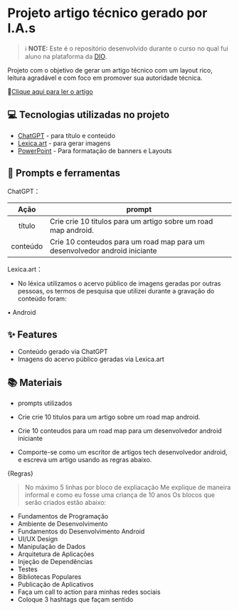 # Projeto artigo técnico gerado por I.A.s


 > ℹ️ **NOTE:** Este é o repositório desenvolvido durante o curso no qual fui aluno na plataforma da [DIO](https://dio.me).

Projeto com o objetivo de gerar um artigo técnico com um layout rico, leitura agradável e com foco em promover sua autoridade técnica.

📕[Clique aqui para ler o artigo]([https://github.com/Nunes982/prompts-para-artigo-generado-por-ia.git](https://web.dio.me/articles/desenvolvimento-android-descomplicado-um-guia-para-iniciantes?back=%2Farticles&page=1&order=oldest))

## 💻 Tecnologias utilizadas no projeto

- [ChatGPT](https://chat.openai.com/) - para título e conteúdo
- [Lexica.art](https://lexica.art/) - para gerar imagens
- [PowerPoint](https://www.microsoft.com/en/microsoft-365/powerpoint) - Para formatação de banners e Layouts

## 📄 Prompts e ferramentas


ChatGPT：

|   Ação   | prompt                                                                                                                                                                                                                                                                         |
| :------: | ------------------------------------------------------------------------------------------------------------------------------------------------------------------------------------------------------------------------------------------------------------------------------ |
|  título  | Crie crie 10 titulos para um artigo sobre um road map android.
| conteúdo | Crie 10 conteudos para um road map para um desenvolvedor android iniciante |


Lexica.art：

- No léxica utilizamos o acervo público de imagens geradas por outras pessoas, os termos de pesquisa que utilizei durante a gravação do conteúdo foram:

• Android



## ✨ Features

- Conteúdo gerado via ChatGPT
- Imagens do acervo público geradas via Lexica.art

## 📚 Materiais

- prompts utilizados

- Crie crie 10 titulos para um artigo sobre um road map android.
- Crie 10 conteudos para um road map para um desenvolvedor android iniciante


- Comporte-se como um escritor de artigos tech desenvolvedor android, e escreva um artigo usando as regras abaixo.

{Regras}
> No máximo 5 linhas por bloco de expliacação
> Me explique de maneira informal e como eu fosse uma criança de 10 anos 
> Os blocos que serão criados estão abaixo:
- Fundamentos de Programação
- Ambiente de Desenvolvimento
- Fundamentos do Desenvolvimento Android
- UI/UX Design
- Manipulação de Dados
- Arquitetura de Aplicações
- Injeção de Dependências
- Testes
- Bibliotecas Populares
- Publicação de Aplicativos
- Faça um call to action para minhas redes sociais
- Coloque 3 hashtags que façam sentido
